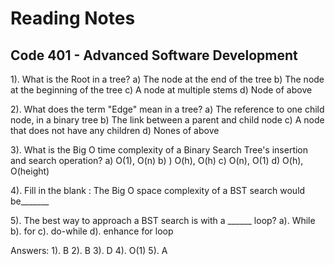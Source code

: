 # Reading Notes


## Code 401 - Advanced Software Development

1). What is the Root in a tree?
a) The node at the end of the tree
b) The node at the beginning of the tree
c) A node at multiple stems
d) Node of above

2). What does the term "Edge" mean in a tree?
a) The reference to one child node, in a binary tree
b) The link between a parent and child node
c) A node that does not have any children
d) Nones of above

3).  What is the Big O time complexity of a Binary Search Tree's insertion and search operation?
a) O(1), O(n)
b) ) O(h), O(h)
c) O(n), O(1)
d) O(h), O(height)

4). Fill in the blank : The Big O space complexity of a BST search would be_______

5). The best way to approach a BST search is with a ______ loop?
a). While
b). for
c). do-while
d). enhance for loop


Answers:
1). B
2). B
3). D 
4). O(1)
5). A